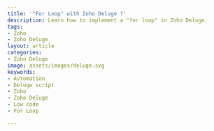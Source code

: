 ```yaml
---
title: '"For Loop" with Zoho Deluge ?'
description: Learn how to implement a "for loop" in Zoho Deluge.
tags:
- Zoho
- Zoho Deluge
layout: article
categories:
- Zoho Deluge
image: assets/images/deluge.svg
keywords:
- Automation
- Deluge script
- Zoho
- Zoho Deluge
- Low code
- For Loop

---
```

